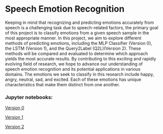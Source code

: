 # Speech Emotion Recognition
Keeping in mind that recognizing and predicting emotions accurately from speech is a challenging task due to speech-related factors, the primary goal of this project is to classify emotions from a given speech sample in the most appropriate manner. In this project, we aim to explore different methods of predicting emotions, including the MLP Classifier (Version 0), the LSTM (Version 1), and the Query2Label (Q2L)(Version 2). These methods will be compared and evaluated to determine which approach yields the most accurate results. By contributing to this exciting and rapidly evolving field of research, we hope to advance our understanding of speech emotion recognition and its potential applications in various domains. The emotions we seek to classify in this research include happy, angry, neutral, sad, and excited. Each of these emotions has unique characteristics that make them distinct from one another.

### Jupyter notebooks:

[Version 0](https://colab.research.google.com/drive/1Ct4q2mRVBq388Duier8hc3nGZm5XT5ZG?usp=sharing)

[Version 1](https://colab.research.google.com/drive/1oqIoh73WEgPQ0vRVj955mKgK_DJimfjI#scrollTo=0JYi2Ca0hbHr)

[Version 2](https://colab.research.google.com/drive/13LEnSzpID61hKMQHNyKXlRLeMdSUBKJm?usp=sharing#scrollTo=uzvBW6sLYXWt)
